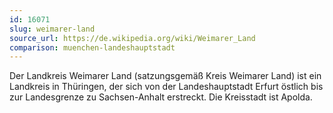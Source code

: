 ```yaml
---
id: 16071
slug: weimarer-land
source_url: https://de.wikipedia.org/wiki/Weimarer_Land
comparison: muenchen-landeshauptstadt
---
```


Der Landkreis Weimarer Land (satzungsgemäß Kreis Weimarer Land) ist ein Landkreis in Thüringen, der sich von der Landeshauptstadt Erfurt östlich bis zur Landesgrenze zu Sachsen-Anhalt erstreckt. Die Kreisstadt ist Apolda.
